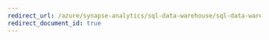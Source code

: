 ```yaml
---
redirect_url: /azure/synapse-analytics/sql-data-warehouse/sql-data-warehouse-partner-data-management
redirect_document_id: true
---
```

